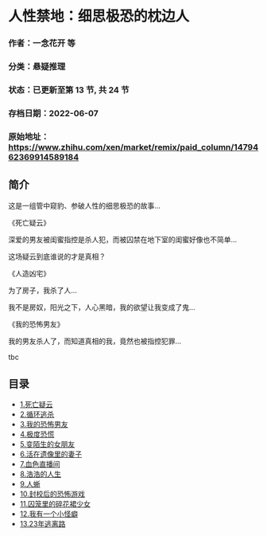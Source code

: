 # 人性禁地：细思极恐的枕边人

### 作者：一念花开 等

### 分类：悬疑推理

### 状态：已更新至第 13 节, 共 24 节

### 存档日期：2022-06-07

### 原始地址：https://www.zhihu.com/xen/market/remix/paid_column/1479462369914589184


## 简介
这是一组管中窥豹、参破人性的细思极恐的故事...


《死亡疑云》


深爱的男友被闺蜜指控是杀人犯，而被囚禁在地下室的闺蜜好像也不简单...


这场疑云到底谁说的才是真相？


《人造凶宅》


为了房子，我杀了人...


我不是房奴，阳光之下，人心黑暗，我的欲望让我变成了鬼...


《我的恐怖男友》


我的男友杀人了，而知道真相的我，竟然也被指控犯罪...


tbc




## 目录
- [1.死亡疑云](1.死亡疑云.md)
- [2.循环逃杀](2.循环逃杀.md)
- [3.我的恐怖男友](3.我的恐怖男友.md)
- [4.极度恐慌](4.极度恐慌.md)
- [5.变陌生的女朋友](5.变陌生的女朋友.md)
- [6.活在遗像里的妻子](6.活在遗像里的妻子.md)
- [7.血色直播间](7.血色直播间.md)
- [8.浩浩的人生](8.浩浩的人生.md)
- [9.人蜥](9.人蜥.md)
- [10.封校后的恐怖游戏](10.封校后的恐怖游戏.md)
- [11.囚笼里的碎花裙少女](11.囚笼里的碎花裙少女.md)
- [12.我有一个小怪癖](12.我有一个小怪癖.md)<!-- 2022-05-24 12:06 -->
- [13.23年逃离路](13.23年逃离路.md)<!-- 2022-06-07 08:40 -->